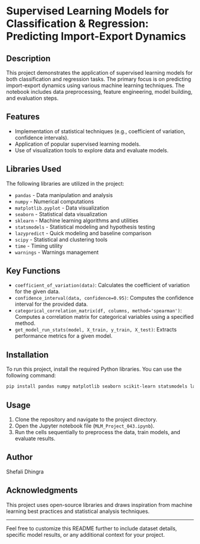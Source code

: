 # Supervised Learning Models for Classification & Regression: Predicting Import-Export Dynamics

## Description
This project demonstrates the application of supervised learning models for both classification and regression tasks. The primary focus is on predicting import-export dynamics using various machine learning techniques. The notebook includes data preprocessing, feature engineering, model building, and evaluation steps.

## Features
- Implementation of statistical techniques (e.g., coefficient of variation, confidence intervals).
- Application of popular supervised learning models.
- Use of visualization tools to explore data and evaluate models.

## Libraries Used
The following libraries are utilized in the project:

- `pandas` - Data manipulation and analysis
- `numpy` - Numerical computations
- `matplotlib.pyplot` - Data visualization
- `seaborn` - Statistical data visualization
- `sklearn` - Machine learning algorithms and utilities
- `statsmodels` - Statistical modeling and hypothesis testing
- `lazypredict` - Quick modeling and baseline comparison
- `scipy` - Statistical and clustering tools
- `time` - Timing utility
- `warnings` - Warnings management

## Key Functions
- `coefficient_of_variation(data)`: Calculates the coefficient of variation for the given data.
- `confidence_interval(data, confidence=0.95)`: Computes the confidence interval for the provided data.
- `categorical_correlation_matrix(df, columns, method='spearman')`: Computes a correlation matrix for categorical variables using a specified method.
- `get_model_run_stats(model, X_train, y_train, X_test)`: Extracts performance metrics for a given model.

## Installation
To run this project, install the required Python libraries. You can use the following command:

```bash
pip install pandas numpy matplotlib seaborn scikit-learn statsmodels lazypredict
```

## Usage
1. Clone the repository and navigate to the project directory.
2. Open the Jupyter notebook file (`MLM_Project_043.ipynb`).
3. Run the cells sequentially to preprocess the data, train models, and evaluate results.

## Author
Shefali Dhingra
  
## Acknowledgments
This project uses open-source libraries and draws inspiration from machine learning best practices and statistical analysis techniques.

---
Feel free to customize this README further to include dataset details, specific model results, or any additional context for your project.

